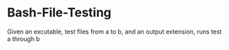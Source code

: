 # Bash-File-Testing
Given an excutable, test files from a to b, and an output extension, runs test a through b
